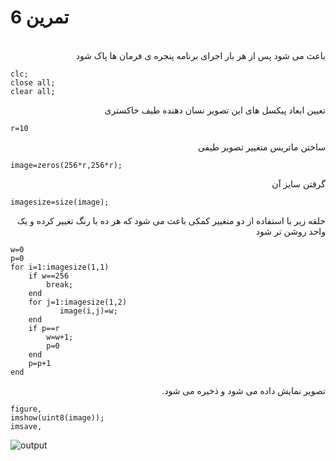 # تمرین 6

<br />
<div dir="rtl">
    باعث می شود پس از هر بار اجرای برنامه پنجره ی فرمان ها پاک شود   
</div>

```
clc;
close all;
clear all;
```

<div dir="rtl">
    تعیین ابعاد پیکسل های این تصویر نسان دهنده طیف خاکستری
</div>

```
r=10
```

<div dir="rtl">
    ساختن ماتریس متغییر تصویر طیفی
</div>

```
image=zeros(256*r,256*r);
```

<div dir="rtl">
    گرفتن سایز آن
</div>

```
imagesize=size(image);
```
<div dir="rtl">
    حلقه زیر با استفاده از دو متغییر کمکی باعث می شود که هر ده با رنگ تغییر کرده و یک واحد روشن تر شود
</div>

```
w=0
p=0
for i=1:imagesize(1,1) 
    if w==256
        break;
    end
    for j=1:imagesize(1,2)
           image(i,j)=w;            
    end
    if p==r
        w=w+1;
        p=0
    end
    p=p+1  
end
```

<div dir="rtl">
    تصویر نمایش  داده می شود و ذخیره می شود. 
</div>

```
figure,
imshow(uint8(image));
imsave,
```

![output](t6-output.bmp)
